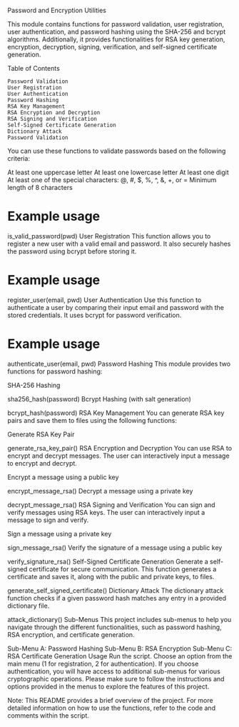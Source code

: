 Password and Encryption Utilities

This module contains functions for password validation, user registration, user authentication, and password hashing using the SHA-256 and bcrypt algorithms. Additionally, it provides functionalities for RSA key generation, encryption, decryption, signing, verification, and self-signed certificate generation.

Table of Contents

    Password Validation
    User Registration
    User Authentication
    Password Hashing
    RSA Key Management
    RSA Encryption and Decryption
    RSA Signing and Verification
    Self-Signed Certificate Generation
    Dictionary Attack
    Password Validation

You can use these functions to validate passwords based on the following criteria:

At least one uppercase letter
At least one lowercase letter
At least one digit
At least one of the special characters: @, #, $, %, ^, &, +, or =
Minimum length of 8 characters


# Example usage
is_valid_password(pwd)
User Registration
This function allows you to register a new user with a valid email and password. It also securely hashes the password using bcrypt before storing it.


# Example usage
register_user(email, pwd)
User Authentication
Use this function to authenticate a user by comparing their input email and password with the stored credentials. It uses bcrypt for password verification.



# Example usage
authenticate_user(email, pwd)
Password Hashing
This module provides two functions for password hashing:

SHA-256 Hashing


sha256_hash(password)
Bcrypt Hashing (with salt generation)


bcrypt_hash(password)
RSA Key Management
You can generate RSA key pairs and save them to files using the following functions:

Generate RSA Key Pair


generate_rsa_key_pair()
RSA Encryption and Decryption
You can use RSA to encrypt and decrypt messages. The user can interactively input a message to encrypt and decrypt.

Encrypt a message using a public key


encrypt_message_rsa()
Decrypt a message using a private key


decrypt_message_rsa()
RSA Signing and Verification
You can sign and verify messages using RSA keys. The user can interactively input a message to sign and verify.

Sign a message using a private key


sign_message_rsa()
Verify the signature of a message using a public key


verify_signature_rsa()
Self-Signed Certificate Generation
Generate a self-signed certificate for secure communication. This function generates a certificate and saves it, along with the public and private keys, to files.



generate_self_signed_certificate()
Dictionary Attack
The dictionary attack function checks if a given password hash matches any entry in a provided dictionary file.



attack_dictionary()
Sub-Menus
This project includes sub-menus to help you navigate through the different functionalities, such as password hashing, RSA encryption, and certificate generation.

Sub-Menu A: Password Hashing
Sub-Menu B: RSA Encryption
Sub-Menu C: RSA Certificate Generation
Usage
Run the script.
Choose an option from the main menu (1 for registration, 2 for authentication).
If you choose authentication, you will have access to additional sub-menus for various cryptographic operations.
Please make sure to follow the instructions and options provided in the menus to explore the features of this project.

Note: This README provides a brief overview of the project. For more detailed information on how to use the functions, refer to the code and comments within the script.




